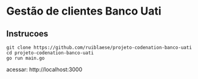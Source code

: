 # Gestão de clientes Banco Uati

## Instrucoes

`git clone https://github.com/ruiblaese/projeto-codenation-banco-uati`   
`cd projeto-codenation-banco-uati`   
`go run main.go`   

acessar: http://localhost:3000